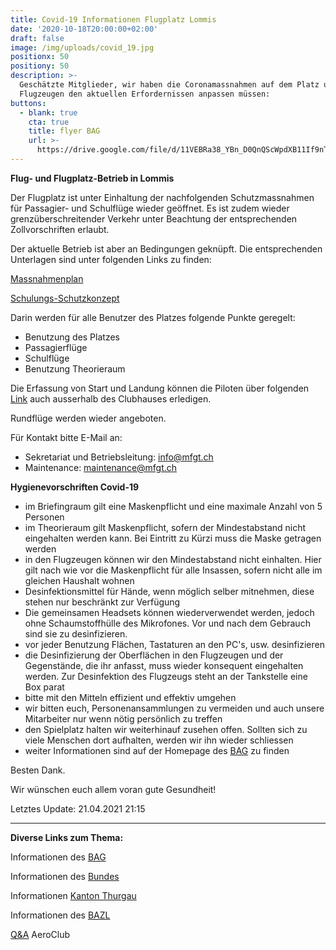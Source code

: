 ```yaml
---
title: Covid-19 Informationen Flugplatz Lommis
date: '2020-10-18T20:00:00+02:00'
draft: false
image: /img/uploads/covid_19.jpg
positionx: 50
positiony: 50
description: >-
  Geschätzte Mitglieder, wir haben die Coronamassnahmen auf dem Platz und in den
  Flugzeugen den aktuellen Erfordernissen anpassen müssen:
buttons:
  - blank: true
    cta: true
    title: flyer BAG
    url: >-
      https://drive.google.com/file/d/11VEBRa38_YBn_D0QnQScWpdXB11If9nT/view?usp=sharing
---
```

**Flug- und Flugplatz-Betrieb in Lommis**

Der Flugplatz ist unter Einhaltung der nachfolgenden Schutzmassnahmen für Passagier- und Schulflüge wieder geöffnet. Es ist zudem wieder grenzüberschreitender Verkehr unter Beachtung der entsprechenden Zollvorschriften erlaubt.

Der aktuelle Betrieb ist aber an Bedingungen geknüpft. Die entsprechenden Unterlagen sind unter folgenden Links zu finden:

[Massnahmenplan](https://drive.google.com/file/d/1WrGfwP2haw55HeVnTko1A5x2hy_0q2kF/view?usp=sharing)

[Schulungs-Schutzkonzept](https://drive.google.com/file/d/178PiOszPaZQrBvS-6jVMFfo8hnYZcsNg/view?usp=sharing)

Darin werden für alle Benutzer des Platzes folgende Punkte geregelt:

* Benutzung des Platzes
* Passagierflüge
* Schulflüge
* Benutzung Theorieraum

Die Erfassung von Start und Landung können die Piloten über folgenden [Link](https://flights.lszt.ch) auch ausserhalb des Clubhauses erledigen.

Rundflüge werden wieder angeboten.

Für Kontakt bitte E-Mail an:

* Sekretariat und Betriebsleitung: <a href="mailto:info@mfgt.ch">info@mfgt.ch</a>
* Maintenance: <a href="mailto:maintenance@mfgt.ch">maintenance@mfgt.ch</a>

**Hygienevorschriften Covid-19**

* im Briefingraum gilt eine Maskenpflicht und eine maximale Anzahl von 5 Personen
* im Theorieraum gilt Maskenpflicht, sofern der Mindestabstand nicht eingehalten werden kann. Bei Eintritt zu Kürzi muss die Maske getragen werden
* in den Flugzeugen können wir den Mindestabstand nicht einhalten. Hier gilt nach wie vor die Maskenpflicht für alle Insassen, sofern nicht alle im gleichen Haushalt wohnen
* Desinfektionsmittel für Hände, wenn möglich selber mitnehmen, diese stehen nur beschränkt zur Verfügung
* Die gemeinsamen Headsets können wiederverwendet werden, jedoch ohne Schaumstoffhülle des Mikrofones. Vor und nach dem Gebrauch sind sie zu desinfizieren.
* vor jeder Benutzung Flächen, Tastaturen an den PC's, usw. desinfizieren
* die Desinfizierung der Oberflächen in den Flugzeugen und der Gegenstände, die ihr anfasst, muss wieder konsequent eingehalten werden. Zur Desinfektion des Flugzeugs steht an der Tankstelle eine Box parat
* bitte mit den Mitteln effizient und effektiv umgehen
* wir bitten euch, Personenansammlungen zu vermeiden und auch unsere Mitarbeiter nur wenn nötig persönlich zu treffen
* den Spielplatz halten wir weiterhinauf zusehen offen. Sollten sich zu viele Menschen dort aufhalten, werden wir ihn wieder schliessen
* weiter Informationen sind auf der Homepage des [BAG](https://bag-coronavirus.ch/) zu finden

Besten Dank.

Wir wünschen euch allem voran gute Gesundheit!

Letztes Update: 21.04.2021 21:15

<hr>

**Diverse Links zum Thema:**

Informationen des [BAG](https://www.bag.admin.ch/bag/de/home/krankheiten/ausbrueche-epidemien-pandemien/aktuelle-ausbrueche-epidemien/novel-cov/situation-schweiz-und-international.html)

Informationen des [Bundes](https://www.bag.admin.ch/bag/de/home/krankheiten/ausbrueche-epidemien-pandemien/aktuelle-ausbrueche-epidemien/novel-cov.html)

Informationen [Kanton Thurgau](https://www.tg.ch/news/fachdossier-coronavirus.html/10552)

Informationen des [BAZL](https://www.bazl.admin.ch/bazl/de/home/fachleute/corona_update.html)

[Q&A](https://www.aeroclub.ch/kein-corona-test-vorgeschrieben-bei-der-einreise-in-die-schweiz-mit-privatflugzeug/) AeroClub
